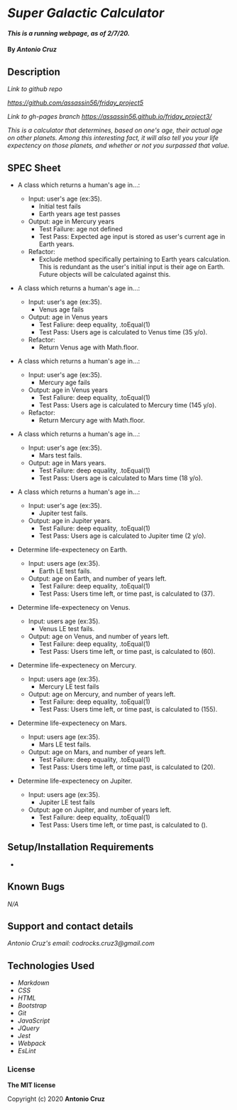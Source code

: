 # _Super Galactic Calculator_

#### _This is a running webpage, as of 2/7/20._

#### By _**Antonio Cruz**_

## Description

_Link to github repo_

_https://github.com/assassin56/friday_project5_

_Link to gh-pages branch_
_https://assassin56.github.io/friday_project3/_

_This is a calculator that determines, based on one's age, their actual age on other planets. Among this interesting fact, it will also tell you your life expectency on those planets, and whether or not you surpassed that value._

## SPEC Sheet

* A class which returns a human's age in...:
   * Input: user's age (ex:35).
      * Initial test fails
      * Earth years age test passes
   * Output: age in Mercury years
      * Test Failure: age not defined
      * Test Pass: Expected age input is stored as user's current age in Earth years.
   * Refactor:
      * Exclude method specifically pertaining to Earth years calculation. This is redundant as the user's initial input is their age on Earth. Future objects will be calculated against this.

* A class which returns a human's age in...:
   * Input: user's age (ex:35).
      * Venus age fails
   * Output: age in Venus years
      * Test Faliure: deep equality, .toEqual(1)
      * Test Pass: Users age is calculated to Venus time (35 y/o).
   * Refactor: 
      * Return Venus age with Math.floor.

* A class which returns a human's age in...:
   * Input: user's age (ex:35).
      * Mercury age fails
   * Output: age in Venus years
      * Test Faliure: deep equality, .toEqual(1)
      * Test Pass: Users age is calculated to Mercury time (145 y/o).
   * Refactor: 
      * Return Mercury age with Math.floor.

* A class which returns a human's age in...:
   * Input: user's age (ex:35).
      * Mars test fails.
   * Output: age in Mars years.
      * Test Failure: deep equality, .toEqual(1)
      * Test Pass: Users age is calculated to Mars time (18 y/o).

* A class which returns a human's age in...:
   * Input: user's age (ex:35).
      * Jupiter test fails.
   * Output: age in Jupiter years.
      * Test Failure: deep equality, .toEqual(1)
      * Test Pass: Users age is calculated to Jupiter time (2 y/o).

* Determine life-expectenecy on Earth.
   * Input: users age (ex:35).
      * Earth LE test fails.
   * Output: age on Earth, and number of years left.
      * Test Failure: deep equality, .toEqual(1)
      * Test Pass: Users time left, or time past, is calculated to (37).

* Determine life-expectenecy on Venus.
   * Input: users age (ex:35).
      * Venus LE test fails.
   * Output: age on Venus, and number of years left.
      * Test Failure: deep equality, .toEqual(1)
      * Test Pass: Users time left, or time past, is calculated to (60).

* Determine life-expectenecy on Mercury.
   * Input: users age (ex:35).
      * Mercury LE test fails
   * Output: age on Mercury, and number of years left.
      * Test Failure: deep equality, .toEqual(1)
      * Test Pass: Users time left, or time past, is calculated to (155).

* Determine life-expectenecy on Mars.
   * Input: users age (ex:35).
      * Mars LE test fails.
   * Output: age on Mars, and number of years left.
      * Test Failure: deep equality, .toEqual(1)
      * Test Pass: Users time left, or time past, is calculated to (20).

* Determine life-expectenecy on Jupiter.
   * Input: users age (ex:35).
      * Jupiter LE test fails
   * Output: age on Jupiter, and number of years left.
      * Test Failure: deep equality, .toEqual(1)
      * Test Pass: Users time left, or time past, is calculated to ().


## Setup/Installation Requirements

* 

## Known Bugs

_N/A_

## Support and contact details

_Antonio Cruz's email:_
_codrocks.cruz3@gmail.com_

## Technologies Used

* _Markdown_
* _CSS_
* _HTML_
* _Bootstrap_
* _Git_
* _JavaScript_
* _JQuery_
* _Jest_
* _Webpack_
* _EsLint_


### License

**The MIT license**

Copyright (c) 2020 **Antonio Cruz**